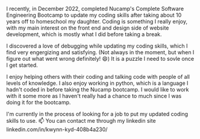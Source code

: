 I recently, in December 2022, completed Nucamp's Complete Software Engineering Bootcamp to update my coding skills after taking about 10 years off to homeschool my daughter.  Coding is something I really enjoy, with my main interest on the front end and design side of website development, which is mostly what I did before taking a break.  

I discovered a love of debugging while updating my coding skills, which I find very engergizing and satisfying. (Not always in the moment, but when I figure out what went wrong definitely! 😄) It is a puzzle I need to sovle once I get started.

I enjoy helping others with their coding and talking code with people of all levels of knowledge.  I also enjoy working in python, which is a language I hadn't coded in before taking the Nucamp bootcamp.  I would like to work with it some more as I haven't really had a chance to much since I was doing it for the bootcamp.

I'm currently in the process of looking for a job to put my updated coding skills to use.  📫 You can contact me through my linkedin site linkedin.com/in/kwynn-kyd-408b4a230/
